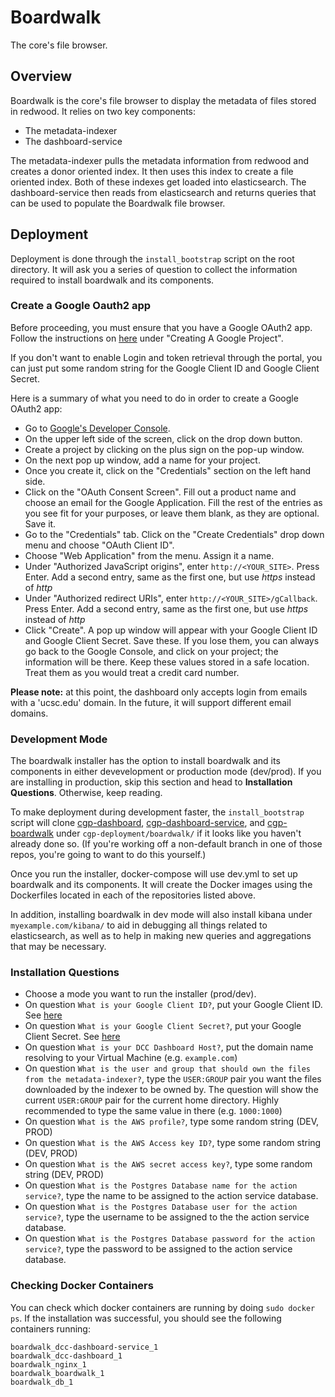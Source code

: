 # Boardwalk
The core's file browser.

## Overview
Boardwalk is the core's file browser to display the metadata of files stored in redwood. It relies on two key components:
* The metadata-indexer
* The dashboard-service

The metadata-indexer pulls the metadata information from redwood and creates a donor oriented index. It then uses this index to create a file oriented index. Both of these indexes get loaded into elasticsearch. The dashboard-service then reads from elasticsearch and returns queries that can be used to populate the Boardwalk file browser. 

## Deployment
Deployment is done through the `install_bootstrap` script on the root directory. It will ask you a series of question to collect the information required to install boardwalk and its components.

### Create a Google Oauth2 app

Before proceeding, you must ensure that you have a Google OAuth2 app. Follow the instructions on [here](http://bitwiser.in/2015/09/09/add-google-login-in-flask.html#creating-a-google-project) under "Creating A Google Project". 

If you don't want to enable Login and token retrieval through the portal, you can just put some random string for the Google Client ID and Google Client Secret. 

Here is a summary of what you need to do in order to create a Google OAuth2 app:

* Go to [Google's Developer Console](https://console.developers.google.com/).
* On the upper left side of the screen, click on the drop down button.
* Create a project by clicking on the plus sign on the pop-up window.
* On the next pop up window, add a name for your project. 
* Once you create it, click on the "Credentials" section on the left hand side.
* Click on the "OAuth Consent Screen". Fill out a product name and choose an email for the Google Application. Fill the rest of the entries as you see fit for your purposes, or leave them blank, as they are optional. Save it.
* Go to the "Credentials" tab. Click on the "Create Credentials" drop down menu and choose "OAuth Client ID".
* Choose "Web Application" from the menu. Assign it a name. 
* Under "Authorized JavaScript origins", enter `http://<YOUR_SITE>`. Press Enter. Add a second entry, same as the first one, but use *https* instead of *http*
* Under "Authorized redirect URIs", enter `http://<YOUR_SITE>/gCallback`. Press Enter. Add a second entry, same as the first one, but use *https* instead of *http*
* Click "Create". A pop up window will appear with your Google Client ID and Google Client Secret. Save these. If you lose them, you can always go back to the Google Console, and click on your project; the information will be there. Keep these values stored in a safe location. Treat them as you would treat a credit card number. 

**Please note:** at this point, the dashboard only accepts login from emails with a 'ucsc.edu' domain. In the future, it will support different email domains. 

### Development Mode

The boardwalk installer has the option to install boardwalk and its components in either devevelopment or production mode (dev/prod). If you are installing in production, skip this section and head to **Installation Questions**. Otherwise, keep reading.

To make deployment during development faster, the `install_bootstrap` script will clone [cgp-dashboard](https://github.com/DataBiosphere/cgp-dashboard), [cgp-dashboard-service](https://github.com/DataBiosphere/cgp-dashboard-service), and [cgp-boardwalk](https://github.com/DataBiosphere/cgp-boardwalk) under `cgp-deployment/boardwalk/` if it looks like you haven't already done so. (If you're working off a non-default branch in one of those repos, you're going to want to do this yourself.)

Once you run the installer, docker-compose will use dev.yml to set up boardwalk and its components. It will create the Docker images using the Dockerfiles located in each of the repositories listed above.

In addition, installing boardwalk in dev mode will also install kibana under `myexample.com/kibana/` to aid in debugging all things related to elasticsearch, as well as to help in making new queries and aggregations that may be necessary. 

### Installation Questions
* Choose a mode you want to run the installer (prod/dev). 
* On question `What is your Google Client ID?`, put your Google Client ID. See [here](http://bitwiser.in/2015/09/09/add-google-login-in-flask.html#creating-a-google-project)
* On question `What is your Google Client Secret?`, put your Google Client Secret. See [here](http://bitwiser.in/2015/09/09/add-google-login-in-flask.html#creating-a-google-project)
* On question `What is your DCC Dashboard Host?`, put the domain name resolving to your Virtual Machine (e.g. `example.com`)
* On question `What is the user and group that should own the files from the metadata-indexer?`, type the `USER:GROUP` pair you want the files downloaded by the indexer to be owned by. The question will show the current `USER:GROUP` pair for the current home directory. Highly recommended to type the same value in there (e.g. `1000:1000`)
* On question `What is the AWS profile?`, type some random string (DEV, PROD)
* On question `What is the AWS Access key ID?`, type some random string (DEV, PROD)
* On question `What is the AWS secret access key?`, type some random string (DEV, PROD)
* On question `What is the Postgres Database name for the action service?`, type the name to be assigned to the action service database.
* On question `What is the Postgres Database user for the action service?`, type the username to be assigned to the the action service database.
* On question `What is the Postgres Database password for the action service?`, type the password to be assigned to the action service database. 

### Checking Docker Containers

You can check which docker containers are running by doing `sudo docker ps`. If the installation was successful, you should see the following containers running:
```
boardwalk_dcc-dashboard-service_1
boardwalk_dcc-dashboard_1
boardwalk_nginx_1
boardwalk_boardwalk_1
boardwalk_db_1
```
